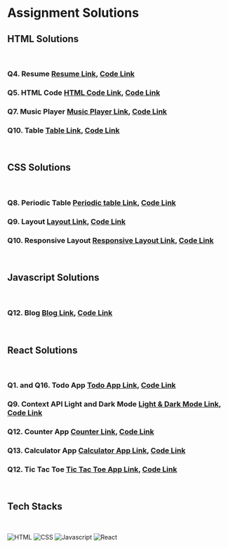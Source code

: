 # Assignment Solutions

## HTML Solutions

<br>

### Q4. Resume [Resume Link](https://resume-anushka19.netlify.app/), [Code Link](https://github.com/anushka19/FSJS/tree/main/8-Interview-Assignments/1-HTML-Questions/4-Resume-HTML)

### Q5. HTML Code [HTML Code Link](https://html-code-basics-anushka19.netlify.app/), [Code Link](https://github.com/anushka19/FSJS/tree/main/8-Interview-Assignments/1-HTML-Questions/5-HTM-code)

### Q7. Music Player [Music Player Link](https://music-player-html-anushka19.netlify.app/), [Code Link](https://github.com/anushka19/FSJS/tree/main/8-Interview-Assignments/1-HTML-Questions/7-Music-Player)

### Q10. Table [Table Link](https://table-html-anushka19.netlify.app/), [Code Link](https://github.com/anushka19/FSJS/tree/main/8-Interview-Assignments/1-HTML-Questions/10-Table)

<br>

## CSS Solutions

<br>

### Q8. Periodic Table [Periodic table Link](https://periodic-table-anushka19.netlify.app/), [Code Link](https://github.com/anushka19/FSJS/tree/main/8-Interview-Assignments/2-CSS-Questions/8-Periodic-Table)

### Q9. Layout [Layout Link](https://layout-anushka19.netlify.app/), [Code Link](https://github.com/anushka19/FSJS/tree/main/8-Interview-Assignments/2-CSS-Questions/9-Layout)

### Q10. Responsive Layout [Responsive Layout Link](https://responsive-layout-css-anushka19.netlify.app/), [Code Link](https://github.com/anushka19/FSJS/tree/main/8-Interview-Assignments/2-CSS-Questions/10-Responsive-Layout)

<br>

## Javascript Solutions

<br>

### Q12. Blog [Blog Link](https://blogging-app-js-anushka19.netlify.app/), [Code Link](https://github.com/anushka19/FSJS/tree/main/8-Interview-Assignments/3-JS-Questions/12-Blog)

<br>

## React Solutions

<br>

### Q1. and Q16. Todo App [Todo App Link](), [Code Link]()

### Q9. Context API Light and Dark Mode [Light & Dark Mode Link](https://light-and-dark-mode-anushka19.netlify.app/), [Code Link](https://github.com/anushka19/FSJS/tree/main/8-Interview-Assignments/4-React-Questions/9-Light-Dark-Mode/dark-light-theme-app)

### Q12. Counter App [Counter Link](), [Code Link]()

### Q13. Calculator App [Calculator App Link](https://calculator-app-anushka19.netlify.app/), [Code Link](https://github.com/anushka19/FSJS/tree/main/8-Interview-Assignments/4-React-Questions/13-Calculator/calculator-app)

### Q12. Tic Tac Toe [Tic Tac Toe App Link](), [Code Link]()

<br>

## Tech Stacks

<br>

![HTML](https://img.shields.io/badge/HTML5-E34F26?style=for-the-badge&logo=html5&logoColor=white)
![CSS](https://img.shields.io/badge/CSS3-1572B6?style=for-the-badge&logo=css3&logoColor=white)
![Javascript](https://img.shields.io/badge/JavaScript-F7DF1E?style=for-the-badge&logo=javascript&logoColor=black)
![React](https://img.shields.io/badge/React-20232A?style=for-the-badge&logo=react&logoColor=61DAFB)
<br>
